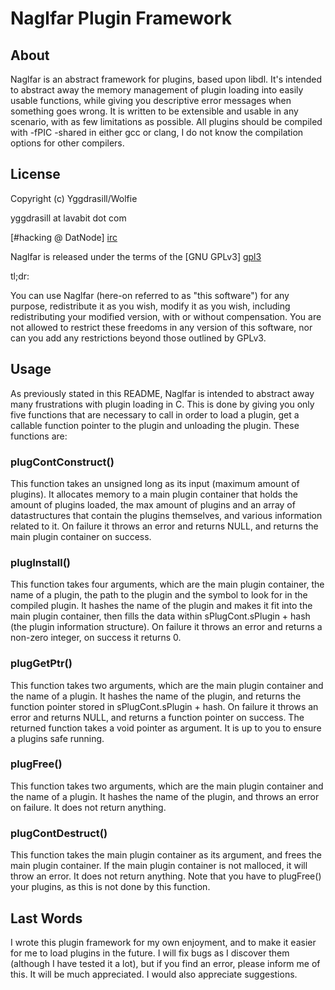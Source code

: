 Naglfar Plugin Framework
=======================

About
-------

Naglfar is an abstract framework for plugins, based upon libdl. It's intended to abstract away the memory management of plugin loading into easily usable functions, while giving you descriptive error messages when something goes wrong. It is written to be extensible and usable in any scenario, with as few limitations as possible. All plugins should be compiled with -fPIC -shared in either gcc or clang, I do not know the compilation options for other compilers.

License
-------

Copyright (c) Yggdrasill/Wolfie

yggdrasill at lavabit dot com

[#hacking @ DatNode] [irc]

Naglfar is released under the terms of the [GNU GPLv3] [gpl3]

tl;dr:

You can use Naglfar (here-on referred to as "this software") for any purpose, redistribute it as you wish, modify it as you wish, including
redistributing your modified version, with or without compensation. You are not allowed to restrict these freedoms in
any version of this software, nor can you add any restrictions beyond those outlined by GPLv3.

Usage
-----
As previously stated in this README, Naglfar is intended to abstract away many frustrations with plugin loading in C. This is done by giving you only five functions that are necessary to call in order to load a plugin, get a callable function pointer to the plugin and unloading the plugin. These functions are:

### plugContConstruct()

This function takes an unsigned long as its input (maximum amount of plugins). It allocates memory to a main plugin container that holds the amount of plugins loaded, the max amount of plugins and an array of datastructures that contain the plugins themselves, and various information related to it. On failure it throws an error and returns NULL, and returns the main plugin container on success.

### plugInstall()

This function takes four arguments, which are the main plugin container, the name of a plugin, the path to the plugin and the symbol to look for in the compiled plugin. It hashes the name of the plugin and makes it fit into the main plugin container, then fills the data within sPlugCont.sPlugin + hash (the plugin information structure). On failure it throws an error and returns a non-zero integer, on success it returns 0.

### plugGetPtr()

This function takes two arguments, which are the main plugin container and the name of a plugin. It hashes the name of the plugin, and returns the function pointer stored in sPlugCont.sPlugin + hash. On failure it throws an error and returns NULL, and returns a function pointer on success. The returned function takes a void pointer as argument. It is up to you to ensure a plugins safe running.

###  plugFree()
This function takes two arguments, which are the main plugin container and the name of a plugin. It hashes the name of the plugin, and throws an error on failure. It does not return anything.

### plugContDestruct()

This function takes the main plugin container as its argument, and frees the main plugin container. If the main plugin container is not malloced, it will throw an error. It does not return anything. Note that you have to plugFree() your plugins, as this is not done by this function.

Last Words
---------

I wrote this plugin framework for my own enjoyment, and to make it easier for me to load plugins in the future. I will fix bugs as I discover them (although I have tested it a lot), but if you find an error, please inform me of this. It will be much appreciated. I would also appreciate suggestions.

[gpl3]: https://www.gnu.org/licenses/gpl.html
[irc]: irc://irc.datnode.net/hacking
